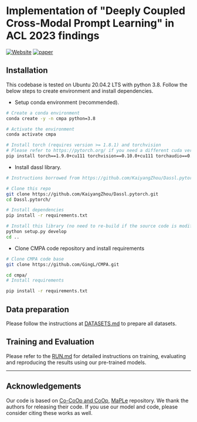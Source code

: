 # Implementation of "Deeply Coupled Cross-Modal Prompt Learning" in ACL 2023 findings


[![Website](https://img.shields.io/badge/Project-Website-87CEEB)](https://github.com/GingL/CMPA)
[![paper](https://img.shields.io/badge/arXiv-Paper-<COLOR>.svg)](https://arxiv.org/abs/2305.17903)

## Installation 
This codebase is tested on Ubuntu 20.04.2 LTS with python 3.8. Follow the below steps to create environment and install dependencies.

* Setup conda environment (recommended).
```bash
# Create a conda environment
conda create -y -n cmpa python=3.8

# Activate the environment
conda activate cmpa

# Install torch (requires version >= 1.8.1) and torchvision
# Please refer to https://pytorch.org/ if you need a different cuda version
pip install torch==1.9.0+cu111 torchvision==0.10.0+cu111 torchaudio==0.9.0 -f https://download.pytorch.org/whl/torch_stable.html
```

* Install dassl library.
```bash
# Instructions borrowed from https://github.com/KaiyangZhou/Dassl.pytorch#installation

# Clone this repo
git clone https://github.com/KaiyangZhou/Dassl.pytorch.git
cd Dassl.pytorch/

# Install dependencies
pip install -r requirements.txt

# Install this library (no need to re-build if the source code is modified)
python setup.py develop
cd ..
```

* Clone CMPA code repository and install requirements
```bash
# Clone CMPA code base
git clone https://github.com/GingL/CMPA.git

cd cmpa/
# Install requirements

pip install -r requirements.txt
```

## Data preparation
Please follow the instructions at [DATASETS.md](docs/DATASETS.md) to prepare all datasets.

## Training and Evaluation
Please refer to the [RUN.md](docs/RUN.md) for detailed instructions on training, evaluating and reproducing the results using our pre-trained models.


<hr />

## Acknowledgements

Our code is based on [Co-CoOp and CoOp](https://github.com/KaiyangZhou/CoOp), [MaPLe](https://github.com/muzairkhattak/multimodal-prompt-learning) repository. We thank the authors for releasing their code. If you use our model and code, please consider citing these works as well.

